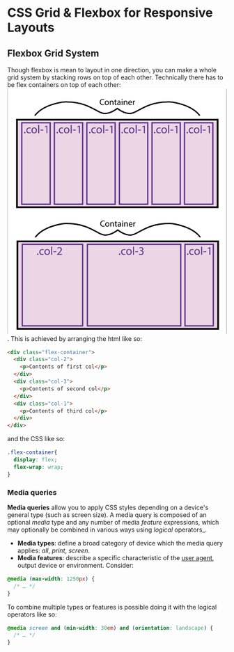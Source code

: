 # CSS Grid & Flexbox for Responsive Layouts

## Flexbox Grid System
Though flexbox is mean to layout in one direction, you can make a whole grid system by stacking rows on top of each other. Technically there has to be flex containers on top of each other:
![a grid made out of flexboxes](../imgs/flexbox-grid.png). This is achieved by arranging the html like so:
```html
<div class="flex-container">
  <div class="col-2">
    <p>Contents of first col</p>
  </div>
  <div class="col-3">
    <p>Contents of second col</p>
  </div>
  <div class="col-1">
    <p>Contents of third col</p>
  </div>
</div>
```
and the CSS like so:
```css
.flex-container{
  display: flex;
  flex-wrap: wrap;
}
```

### Media queries
**Media queries** allow you to apply CSS styles depending on a device's general type (such as screen size). A media query is composed of an optional _media_ type and any number of media _feature_ expressions, which may optionally be combined in various ways using _logical_ operators_.
- **Media types**: define a broad category of device which the media query applies: _all_, _print_, _screen_. 
- **Media features**: describe a specific characteristic of the [user agent](https://developer.mozilla.org/en-US/docs/Glossary/User_agent), output device or environment. Consider:
```css
@media (max-width: 1250px) {
  /* … */
}
```
To combine multiple types or features is possible doing it with the logical operators like so:
```css
@media screen and (min-width: 30em) and (orientation: landscape) {
  /* … */
}
```

